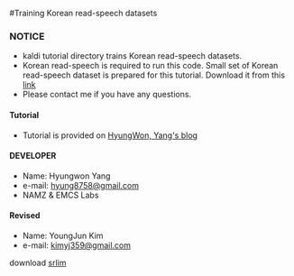 #Training Korean read-speech datasets


### NOTICE
- kaldi tutorial directory trains Korean read-speech datasets.
- Korean read-speech is required to run this code. Small set of Korean read-speech dataset is prepared for this tutorial. Download it from this [link](https://drive.google.com/open?id=0B9lwe_GFwe2oY196NUJ4NFlPb0k)
- Please contact me if you have any questions.


#### Tutorial
- Tutorial is provided on [HyungWon, Yang's blog](https://hyungwonsnotebook.blogspot.kr/)


#### DEVELOPER
- Name: Hyungwon Yang
- e-mail: hyung8758@gmail.com
- NAMZ & EMCS Labs

#### Revised
- Name: YoungJun Kim
- e-mail: kimyj359@gmail.com

download [srlim](https://drive.google.com/open?id=15YltLGGTbbXsnVd4kl8ER3WoA6XQl2yr) 
